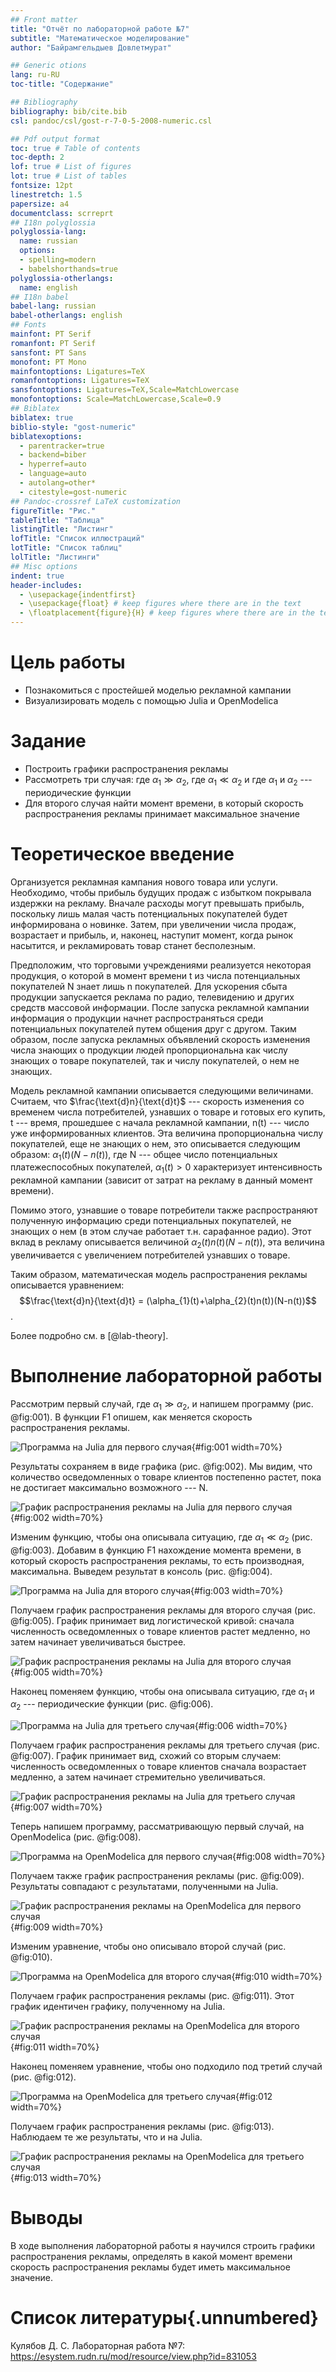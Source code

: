 ```yaml
---
## Front matter
title: "Отчёт по лабораторной работе №7"
subtitle: "Математическое моделирование"
author: "Байрамгельдыев Довлетмурат"

## Generic otions
lang: ru-RU
toc-title: "Содержание"

## Bibliography
bibliography: bib/cite.bib
csl: pandoc/csl/gost-r-7-0-5-2008-numeric.csl

## Pdf output format
toc: true # Table of contents
toc-depth: 2
lof: true # List of figures
lot: true # List of tables
fontsize: 12pt
linestretch: 1.5
papersize: a4
documentclass: scrreprt
## I18n polyglossia
polyglossia-lang:
  name: russian
  options:
  - spelling=modern
  - babelshorthands=true
polyglossia-otherlangs:
  name: english
## I18n babel
babel-lang: russian
babel-otherlangs: english
## Fonts
mainfont: PT Serif
romanfont: PT Serif
sansfont: PT Sans
monofont: PT Mono
mainfontoptions: Ligatures=TeX
romanfontoptions: Ligatures=TeX
sansfontoptions: Ligatures=TeX,Scale=MatchLowercase
monofontoptions: Scale=MatchLowercase,Scale=0.9
## Biblatex
biblatex: true
biblio-style: "gost-numeric"
biblatexoptions:
  - parentracker=true
  - backend=biber
  - hyperref=auto
  - language=auto
  - autolang=other*
  - citestyle=gost-numeric
## Pandoc-crossref LaTeX customization
figureTitle: "Рис."
tableTitle: "Таблица"
listingTitle: "Листинг"
lofTitle: "Список иллюстраций"
lotTitle: "Список таблиц"
lolTitle: "Листинги"
## Misc options
indent: true
header-includes:
  - \usepackage{indentfirst}
  - \usepackage{float} # keep figures where there are in the text
  - \floatplacement{figure}{H} # keep figures where there are in the text
---
```


# Цель работы

- Познакомиться с простейшей моделью рекламной кампании
- Визуализировать модель с помощью Julia и OpenModelica

# Задание

- Построить графики распространения рекламы
- Рассмотреть три случая: где $\alpha_{1} \gg \alpha_{2}$, где $\alpha_{1} \ll \alpha_{2}$ и где $\alpha_{1}$ и $\alpha_{2}$ --- периодические функции
- Для второго случая найти момент времени, в который скорость распространения рекламы принимает максимальное значение

# Теоретическое введение

Организуется рекламная кампания нового товара или услуги. Необходимо, чтобы прибыль будущих продаж с избытком покрывала издержки на рекламу. Вначале расходы могут превышать прибыль, поскольку лишь малая часть потенциальных покупателей будет информирована о новинке. Затем, при увеличении числа продаж, возрастает и прибыль, и, наконец, наступит момент, когда рынок насытится, и рекламировать товар станет бесполезным.

Предположим, что торговыми учреждениями реализуется некоторая продукция, о которой в момент времени t из числа потенциальных покупателей N знает лишь n покупателей. Для ускорения сбыта продукции запускается реклама по радио, телевидению и других средств массовой информации. После запуска рекламной кампании информация о продукции начнет распространяться среди потенциальных покупателей путем общения друг с другом. Таким образом, после запуска рекламных объявлений скорость изменения числа знающих о продукции людей пропорциональна как числу знающих о товаре покупателей, так и числу покупателей, о нем не знающих.

Модель рекламной кампании описывается следующими величинами. Считаем, что $\frac{\text{d}n}{\text{d}t}$ --- скорость изменения со временем числа потребителей, узнавших о товаре и готовых его купить, t --- время, прошедшее с начала рекламной кампании, n(t) --- число уже информированных клиентов. Эта величина пропорциональна числу покупателей, еще не знающих о нем, это описывается следующим образом: $\alpha_{1}(t)(N-n(t))$, где N --- общее число потенциальных платежеспособных покупателей, $\alpha_{1}(t) > 0$ характеризует интенсивность рекламной кампании (зависит от затрат на рекламу в данный момент времени).

Помимо этого, узнавшие о товаре потребители также распространяют полученную информацию среди потенциальных покупателей, не знающих о нем (в этом случае работает т.н. сарафанное радио). Этот вклад в рекламу описывается величиной $\alpha_{2}(t)n(t)(N-n(t))$, эта величина увеличивается с увеличением потребителей узнавших о товаре.

Таким образом, математическая модель распространения рекламы описывается уравнением: $$\frac{\text{d}n}{\text{d}t} = (\alpha_{1}(t)+\alpha_{2}(t)n(t))(N-n(t))$$.

Более подробно см. в [@lab-theory].

# Выполнение лабораторной работы

Рассмотрим первый случай, где $\alpha_{1} \gg \alpha_{2}$, и напишем программу (рис. @fig:001). В функции F1 опишем, как меняется скорость распространения рекламы.

![Программа на Julia для первого случая](image/1.png){#fig:001 width=70%}

Результаты сохраняем в виде графика (рис. @fig:002). Мы видим, что количество осведомленных о товаре клиентов постепенно растет, пока не достигает максимально возможного --- N.

![График распространения рекламы на Julia для первого случая](image/lab7_1.png){#fig:002 width=70%}

Изменим функцию, чтобы она описывала ситуацию, где $\alpha_{1} \ll \alpha_{2}$ (рис. @fig:003). Добавим в функцию F1 нахождение момента времени, в который скорость распространения рекламы, то есть производная, максимальна. Выведем результат в консоль (рис. @fig:004).

![Программа на Julia для второго случая](image/2.png){#fig:003 width=70%}

Получаем график распространения рекламы для второго случая (рис. @fig:005). График принимает вид логистической кривой: сначала численность осведомленных о товаре клиентов растет медленно, но затем начинает увеличиваться быстрее.

![График распространения рекламы на Julia для второго случая](image/lab7_2.png){#fig:005 width=70%}

Наконец поменяем функцию, чтобы она описывала ситуацию, где $\alpha_{1}$ и $\alpha_{2}$ --- периодические функции (рис. @fig:006).

![Программа на Julia для третьего случая](image/3.png){#fig:006 width=70%}

Получаем график распространения рекламы для третьего случая (рис. @fig:007). График принимает вид, схожий со вторым случаем: численность осведомленных о товаре клиентов сначала возрастает медленно, а затем начинает стремительно увеличиваться.

![График распространения рекламы на Julia для третьего случая](image/lab7_3.png){#fig:007 width=70%}

Теперь напишем программу, рассматривающую первый случай, на OpenModelica (рис. @fig:008).

![Программа на OpenModelica для первого случая](image/4.png){#fig:008 width=70%}

Получаем также график распространения рекламы (рис. @fig:009). Результаты совпадают с результатами, полученными на Julia.

![График распространения рекламы на OpenModelica для первого случая](image/lab7_4.png){#fig:009 width=70%}

Изменим уравнение, чтобы оно описывало второй случай (рис. @fig:010).

![Программа на OpenModelica для второго случая](image/5.png){#fig:010 width=70%}

Получаем график распространения рекламы (рис. @fig:011). Этот график идентичен графику, полученному на Julia.

![График распространения рекламы на OpenModelica для второго случая](image/lab7_5.png){#fig:011 width=70%}

Наконец поменяем уравнение, чтобы оно подходило под третий случай (рис. @fig:012).

![Программа на OpenModelica для третьего случая](image/6.png){#fig:012 width=70%}

Получаем график распространения рекламы (рис. @fig:013). Наблюдаем те же результаты, что и на Julia.

![График распространения рекламы на OpenModelica для третьего случая](image/lab7_6.png){#fig:013 width=70%}

# Выводы

В ходе выполнения лабораторной работы я научилcя строить графики распространения рекламы, определять в какой момент времени скорость распространения рекламы будет иметь максимальное значение.
# Список литературы{.unnumbered}

Кулябов Д. С.  Лабораторная работа №7: https://esystem.rudn.ru/mod/resource/view.php?id=831053
